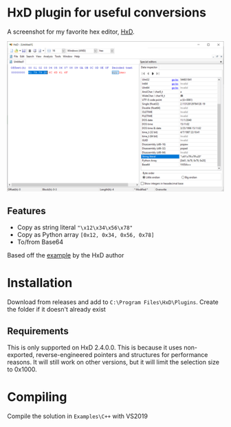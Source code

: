 # HxD plugin for useful conversions

A screenshot for my favorite hex editor, [HxD](https://mh-nexus.de/en/hxd/).

![screenshot.png](screenshot.png)

## Features

 - Copy as string literal `"\x12\x34\x56\x78"`
 - Copy as Python array `[0x12, 0x34, 0x56, 0x78]`
 - To/from Base64

Based off the [example](https://github.com/maelh/hxd-plugin-framework) by the HxD author

# Installation

Download from releases and add to `C:\Program Files\HxD\Plugins`. Create the folder if it doesn't already exist

## Requirements

This is only supported on HxD 2.4.0.0. This is because it uses non-exported, reverse-engineered pointers and structures for performance reasons. It will still work on other versions, but it will limit the selection size to 0x1000.

# Compiling

Compile the solution in `Examples\C++` with VS2019
